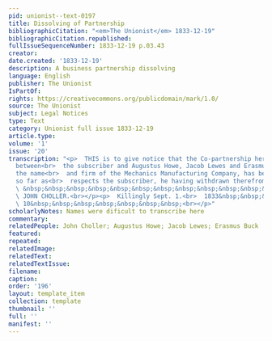 ```yaml
---
pid: unionist--text-0197
title: Dissolving of Partnership
bibliographicCitation: "<em>The Unionist</em> 1833-12-19"
bibliographicCitation.republished: 
fullIssueSequenceNumber: 1833-12-19 p.03.43
creator: 
date.created: '1833-12-19'
description: A business partnership dissolving
language: English
publisher: The Unionist
IsPartOf: 
rights: https://creativecommons.org/publicdomain/mark/1.0/
source: The Unionist
subject: Legal Notices
type: Text
category: Unionist full issue 1833-12-19
article.type: 
volume: '1'
issue: '20'
transcription: "<p>  THIS is to give notice that the Co-partnership heretofore subsisting
  between<br>  the subscriber and Augustus Howe, Jacob Lewes and Erasmus Buck under
  the name<br>  and firm of the Mechanics Manufacturing Company, has been dissolved
  so far as<br>  respects the subscriber, he having withdrawn therefrom<br></p><p>
  \ &nbsp;&nbsp;&nbsp;&nbsp;&nbsp;&nbsp;&nbsp;&nbsp;&nbsp;&nbsp;&nbsp;&nbsp;&nbsp;&nbsp;&nbsp;&nbsp;&nbsp;&nbsp;&nbsp;&nbsp;&nbsp;&nbsp;&nbsp;&nbsp;&nbsp;&nbsp;&nbsp;&nbsp;&nbsp;&nbsp;&nbsp;&nbsp;&nbsp;&nbsp;&nbsp;<br>
  \ JOHN CHOLLER.<br></p><p>  Killingly Sept. 1.<br>  1833&nbsp;&nbsp;&nbsp;&nbsp;&nbsp;&nbsp;&nbsp;&nbsp;&nbsp;&nbsp;&nbsp;&nbsp;&nbsp;&nbsp;&nbsp;&nbsp;&nbsp;&nbsp;&nbsp;&nbsp;&nbsp;&nbsp;&nbsp;&nbsp;<br>
  \ 10&nbsp;&nbsp;&nbsp;&nbsp;&nbsp;&nbsp;&nbsp;<br></p>"
scholarlyNotes: Names were dificult to transcribe here
commentary: 
relatedPeople: John Choller; Augustus Howe; Jacob Lewes; Erasmus Buck
featured: 
repeated: 
relatedImage: 
relatedText: 
relatedTextIssue: 
filename: 
caption: 
order: '196'
layout: template_item
collection: template
thumbnail: ''
full: ''
manifest: ''
---
```

